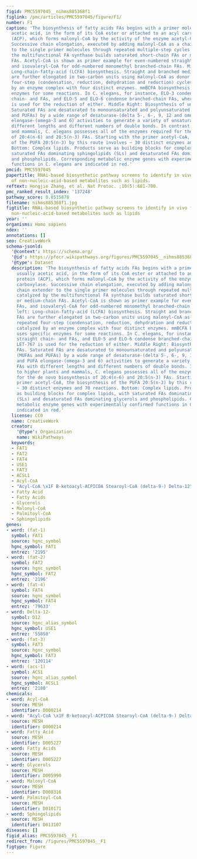 ```yaml
---
figid: PMC5597045__nihms885368f1
figlink: /pmc/articles/PMC5597045/figure/F1/
number: F1
caption: 'The biosynthesis of fatty acids FAs begins with a primer molecule, usually
  acetic acid, in the form of its CoA ester or attached to an acyl carrier protein
  (ACP), which forms malonyl-CoA by the activity of the enzyme acetyl-CoA carboxylase.
  Successive chain elongation, executed by adding malonyl-CoA as a chain extender
  to the single primer molecules through repeated multiple-step cycles catalyzed by
  the multifunctional FA synthase builds saturated short-chain FAs or medium-chain
  FAs. Acetyl-CoA is shown as primer example for even-numbered straight-chain FAs,
  and isovaleryl-CoA for odd-numbered monomethyl branched-chain FAs. Middle left:
  Long-chain-fatty-acid (LCFA) biosynthesis. Straight and branched medium-chain FAs
  are further elongated in two-carbon units using malonyl-CoA as donor through repeated
  four-step (condensation, reduction, dehydration and reduction) cycles catalyzed
  by an enzyme complex with four distinct enzymes. mmBCFA biosynthesis uses specific
  enzymes for some reactions. In C. elegans, for instance, ELO-3 condenses straight
  chain- and FAs, and ELO-5 and ELO-6 condense branched-chain FAs, whereas LET-767
  is used for the reduction of either. Middle Right: Biosynthesis of unsaturated FAs.
  Saturated FAs are desaturated to monounsaturated and polyunsaturated FAs (MUFAs
  and PUFAs) by a wide range of desaturase-(delta 5-, 6-, 9, 12 and omega-3) and PUFA
  elongase-(omega-3 and 6) activities to generate a variety of unsaturated FAs with
  different lengths and different numbers of double bonds. In contrast to higher plants
  and mammals, C. elegans possesses all of the enzymes required for the de novo biosynthesis
  of 20:4(n-6) and 20:5(n-3) FAs. Starting with the primer acetyl-CoA, the biosynthesis
  of the PUFA 20:5(n-3) by this route involves ~ 30 distinct enzymes and 70 reactions.
  Bottom: Complex lipids. Products serve as building blocks for complex lipids, with
  saturated FAs dominating sphingolipids (SLs) and desaturated FAs dominating glycerols
  and phospholipids. Corresponding metabolic enzyme genes with experimentally confirmed
  functions in C. elegans are indicated in red.'
pmcid: PMC5597045
papertitle: RNAi-based biosynthetic pathway screens to identify in vivo functions
  of non-nucleic-acid-based metabolites such as lipids.
reftext: Hongjie Zhang, et al. Nat Protoc. ;10(5):681-700.
pmc_ranked_result_index: '137248'
pathway_score: 0.8515878
filename: nihms885368f1.jpg
figtitle: RNAi-based biosynthetic pathway screens to identify in vivo functions of
  non-nucleic-acid-based metabolites such as lipids
year: ''
organisms: Homo sapiens
ndex: ''
annotations: []
seo: CreativeWork
schema-jsonld:
  '@context': https://schema.org/
  '@id': https://pfocr.wikipathways.org/figures/PMC5597045__nihms885368f1.html
  '@type': Dataset
  description: 'The biosynthesis of fatty acids FAs begins with a primer molecule,
    usually acetic acid, in the form of its CoA ester or attached to an acyl carrier
    protein (ACP), which forms malonyl-CoA by the activity of the enzyme acetyl-CoA
    carboxylase. Successive chain elongation, executed by adding malonyl-CoA as a
    chain extender to the single primer molecules through repeated multiple-step cycles
    catalyzed by the multifunctional FA synthase builds saturated short-chain FAs
    or medium-chain FAs. Acetyl-CoA is shown as primer example for even-numbered straight-chain
    FAs, and isovaleryl-CoA for odd-numbered monomethyl branched-chain FAs. Middle
    left: Long-chain-fatty-acid (LCFA) biosynthesis. Straight and branched medium-chain
    FAs are further elongated in two-carbon units using malonyl-CoA as donor through
    repeated four-step (condensation, reduction, dehydration and reduction) cycles
    catalyzed by an enzyme complex with four distinct enzymes. mmBCFA biosynthesis
    uses specific enzymes for some reactions. In C. elegans, for instance, ELO-3 condenses
    straight chain- and FAs, and ELO-5 and ELO-6 condense branched-chain FAs, whereas
    LET-767 is used for the reduction of either. Middle Right: Biosynthesis of unsaturated
    FAs. Saturated FAs are desaturated to monounsaturated and polyunsaturated FAs
    (MUFAs and PUFAs) by a wide range of desaturase-(delta 5-, 6-, 9, 12 and omega-3)
    and PUFA elongase-(omega-3 and 6) activities to generate a variety of unsaturated
    FAs with different lengths and different numbers of double bonds. In contrast
    to higher plants and mammals, C. elegans possesses all of the enzymes required
    for the de novo biosynthesis of 20:4(n-6) and 20:5(n-3) FAs. Starting with the
    primer acetyl-CoA, the biosynthesis of the PUFA 20:5(n-3) by this route involves
    ~ 30 distinct enzymes and 70 reactions. Bottom: Complex lipids. Products serve
    as building blocks for complex lipids, with saturated FAs dominating sphingolipids
    (SLs) and desaturated FAs dominating glycerols and phospholipids. Corresponding
    metabolic enzyme genes with experimentally confirmed functions in C. elegans are
    indicated in red.'
  license: CC0
  name: CreativeWork
  creator:
    '@type': Organization
    name: WikiPathways
  keywords:
  - FAT1
  - FAT2
  - FAT4
  - USE1
  - FAT3
  - ACSL1
  - Acyl-CoA
  - "Acyl-CoA \x1F B-ketoacyl-ACPICOA Stearoyl-CoA (delta-9-) Delta-12"
  - Fatty Acid
  - Fatty Acids
  - Glycerols
  - Malonyl-CoA
  - Palmitoyl-CoA
  - Sphingolipids
genes:
- word: (fat-1)
  symbol: FAT1
  source: hgnc_symbol
  hgnc_symbol: FAT1
  entrez: '2195'
- word: (fat-2)
  symbol: FAT2
  source: hgnc_symbol
  hgnc_symbol: FAT2
  entrez: '2196'
- word: (fat-4)
  symbol: FAT4
  source: hgnc_symbol
  hgnc_symbol: FAT4
  entrez: '79633'
- word: Delta-12-
  symbol: D12
  source: hgnc_alias_symbol
  hgnc_symbol: USE1
  entrez: '55850'
- word: (fat-3)
  symbol: FAT3
  source: hgnc_symbol
  hgnc_symbol: FAT3
  entrez: '120114'
- word: (acs-1)
  symbol: ACS1
  source: hgnc_alias_symbol
  hgnc_symbol: ACSL1
  entrez: '2180'
chemicals:
- word: Acyl-CoA
  source: MESH
  identifier: D000214
- word: "Acyl-CoA \x1F B-ketoacyl-ACPICOA Stearoyl-CoA (delta-9-) Delta-12"
  source: MESH
  identifier: D000214
- word: Fatty Acid
  source: MESH
  identifier: D005227
- word: Fatty Acids
  source: MESH
  identifier: D005227
- word: Glycerols
  source: MESH
  identifier: D005990
- word: Malonyl-CoA
  source: MESH
  identifier: D008316
- word: Palmitoyl-CoA
  source: MESH
  identifier: D010171
- word: Sphingolipids
  source: MESH
  identifier: D013107
diseases: []
figid_alias: PMC5597045__F1
redirect_from: /figures/PMC5597045__F1
figtype: Figure
---
```

